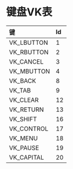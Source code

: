 # 键盘VK表

| 键 | Id |
| :--- | :--- |
| VK\_LBUTTON | 1 |
| VK\_RBUTTON | 2 |
| VK\_CANCEL | 3 |
| VK\_MBUTTON | 4 |
| VK\_BACK | 8 |
| VK\_TAB | 9 |
| VK\_CLEAR | 12 |
| VK\_RETURN | 13 |
| VK\_SHIFT | 16 |
| VK\_CONTROL | 17 |
| VK\_MENU | 18 |
| VK\_PAUSE | 19 |
| VK\_CAPITAL | 20 |

